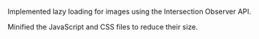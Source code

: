 Implemented lazy loading for images using the Intersection Observer API.

Minified the JavaScript and CSS files to reduce their size.